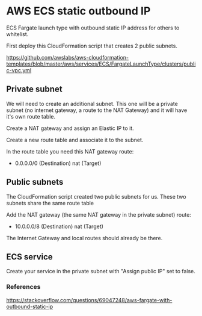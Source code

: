 # AWS ECS static outbound IP

ECS Fargate launch type with outbound static IP address for others to whitelist.

First deploy this CloudFormation script that creates 2 public subnets. 

https://github.com/awslabs/aws-cloudformation-templates/blob/master/aws/services/ECS/FargateLaunchType/clusters/public-vpc.yml

## Private subnet

We will need to create an additional subnet. This one will be a private subnet (no internet gateway, a route to the NAT Gateway) and it will have it's own route table.

Create a NAT gateway and assign an Elastic IP to it.

Create a new route table and associate it to the subnet.

In the route table you need this NAT gateway route:

- 0.0.0.0/0 (Destination) nat (Target)

## Public subnets

The CloudFormation script created two public subnets for us. These two subnets share the same route table

Add the NAT gateway (the same NAT gateway in the private subnet) route:

- 10.0.0.0/8 (Destination) nat (Target)

The Internet Gateway and local routes should already be there. 

## ECS service

Create your service in the private subnet with "Assign public IP" set to false.

### References

https://stackoverflow.com/questions/69047248/aws-fargate-with-outbound-static-ip
 
